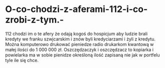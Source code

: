 # O-co-chodzi-z-aferami-112-i-co-zrobi-z-tym.-
112 chodzi im o te afery że odają kogoś do hospicjum aby ludzie brali kredyty we franku szwjcarskim i znów byli kredyciarzami i żyli z kredytu. 
Można komputerowo drukować pieniedze radio drukarkom kwantową w małej ilości do 1 000 000 zł. 
Oszczędzaczyk i oszczędzacz to kopiarka i powielarka ma w sobie pienidze określoną ilość zapisaną nie jak w portfelu tyle ile się chce. 
